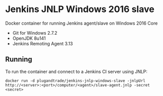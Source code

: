 # Jenkins JNLP Windows 2016 slave
Docker container for running Jenkins agent/slave on Windows 2016 Core

* Git for Windows 2.7.2
* OpenJDK 8u141
* Jenkins Remoting Agent 3.13

## Running

To run the container and connect to a Jenkins CI server using JNLP:

    docker run -d plugandtrade/jenkins-jnlp-windows-slave -jnlpUrl http://<server>:<port>/computer/<agent>/slave-agent.jnlp -secret <secret>